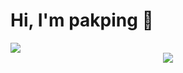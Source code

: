 
# Hi, I'm pakping 🐝<div>
<img align="center" src="https://profile-counter.glitch.me/pakping/count.svg" />
</div>





<div align="center">
 <img src="https://github.com/pakping/pakping/blob/main/butt.gif" />
</div>


